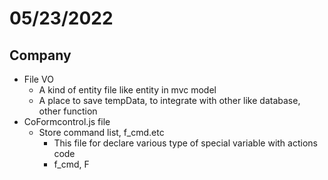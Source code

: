 # 05/23/2022

## Company

- File VO
  - A kind of entity file like entity in mvc model
  - A place to save tempData, to integrate with other like database, other function
- CoFormcontrol.js file
  - Store command list, f_cmd.etc
    - This file for declare various type of special variable with actions code
    - f_cmd, F
